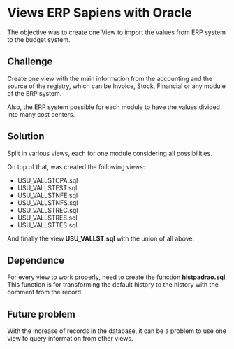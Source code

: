 # Views ERP Sapiens with Oracle

The objective was to create one View to import the values from ERP system to the budget system.

## Challenge

Create one view with the main information from the accounting and the source of the registry, which can be Invoice, Stock, Financial or any module of the ERP system.

Also, the ERP system possible for each module to have the values divided into many cost centers.

## Solution

Split in various views, each for one module considering all possibilities.

On top of that, was created the following views:
- USU_VALLSTCPA.sql
- USU_VALLSTEST.sql
- USU_VALLSTNFE.sql
- USU_VALLSTNFS.sql
- USU_VALLSTREC.sql
- USU_VALLSTRES.sql
- USU_VALLSTTES.sql

And finally the view **USU_VALLST.sql** with the union of all above.

## Dependence

For every view to work properly, need to create the function **histpadrao.sql**.
This function is for transforming the default history to the history with the comment from the record.

## Future problem

With the increase of records in the database, it can be a problem to use one view to query information from other views.